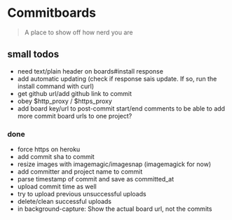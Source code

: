 # Commitboards

> A place to show off how nerd you are

## small todos

- need text/plain header on boards#install response
- add automatic updating (check if response sais update. If so, run the install command with curl)
- get github url/add github link to commit
- obey $http_proxy / $https_proxy
- add board key/url to post-commit start/end comments to be able to add more commit board urls to one project?

### done

- force https on heroku
- add commit sha to commit
- resize images with imagemagic/imagesnap (imagemagick for now)
- add committer and project name to commit
- parse timestamp of commit and save as committed_at
- upload commit time as well
- try to upload previous unsuccessful uploads
- delete/clean successful uploads
- in background-capture: Show the actual board url, not the commits
